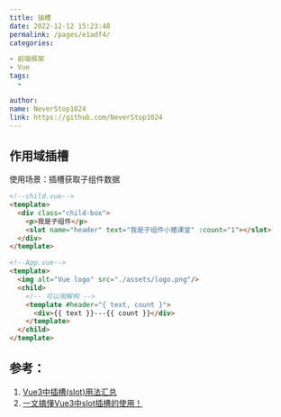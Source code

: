 ```yaml
---
title: 插槽
date: 2022-12-12 15:23:48
permalink: /pages/e1adf4/
categories:

- 前端框架
- Vue
tags:
  -

author:
name: NeverStop1024
link: https://github.com/NeverStop1024
---
```


## 作用域插槽

使用场景：插槽获取子组件数据

```html
<!--child.vue-->
<template>
  <div class="child-box">
    <p>我是子组件</p>
    <slot name="header" text="我是子组件小猪课堂" :count="1"></slot>
  </div>
</template>
```

```html
<!--App.vue-->
<template>
  <img alt="Vue logo" src="./assets/logo.png"/>
  <child>
    <!-- 可以用解构 -->
    <template #header="{ text, count }">
      <div>{{ text }}---{{ count }}</div>
    </template>
  </child>
</template>
```

## 参考：

1. [Vue3中插槽(slot)用法汇总](https://blog.csdn.net/web2022050901/article/details/127182695)
2. [一文搞懂Vue3中slot插槽的使用！](https://zhuanlan.zhihu.com/p/529152853?utm_id=0)
